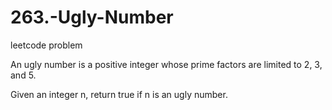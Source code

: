 # 263.-Ugly-Number
leetcode problem 

An ugly number is a positive integer whose prime factors are limited to 2, 3, and 5.

Given an integer n, return true if n is an ugly number.

